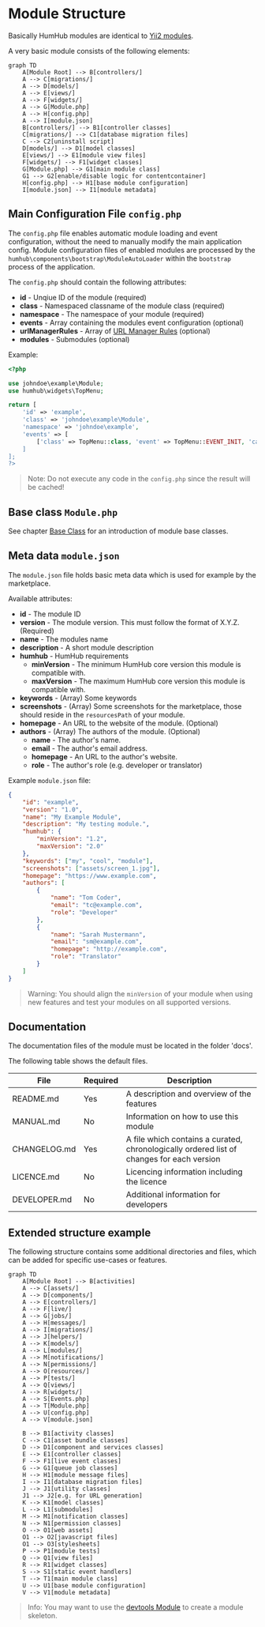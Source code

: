 Module Structure
================

Basically HumHub modules are identical to [Yii2 modules](http://www.yiiframework.com/doc-2.0/guide-structure-modules.html).

A very basic module consists of the following elements:

```mermaid
graph TD
    A[Module Root] --> B[controllers/]
    A --> C[migrations/]
    A --> D[models/]
    A --> E[views/]
    A --> F[widgets/]
    A --> G[Module.php]
    A --> H[config.php]
    A --> I[module.json]
    B[controllers/] --> B1[controller classes]
    C[migrations/] --> C1[database migration files]
    C --> C2[uninstall script]
    D[models/] --> D1[model classes]
    E[views/] --> E1[module view files]
    F[widgets/] --> F1[widget classes]
    G[Module.php] --> G1[main module class]
    G1 --> G2[enable/disable logic for contentcontainer]
    H[config.php] --> H1[base module configuration]
    I[module.json] --> I1[module metadata]

```

## Main Configuration File `config.php`

The `config.php` file enables automatic module loading and event configuration, without the need to manually modify the main application config. 
Module configuration files of enabled modules are processed by the `humhub\components\bootstrap\ModuleAutoLoader` within the `bootstrap` process of the application.

The `config.php` should contain the following attributes:

- **id** - Unqiue ID of the module (required)
- **class** - Namespaced classname of the module class (required)
- **namespace** - The namespace of your module (required)
- **events** - Array containing the modules event configuration (optional)
- **urlManagerRules** - Array of [URL Manager Rules](http://www.yiiframework.com/doc-2.0/yii-web-urlmanager.html#addRules()-detail) (optional)
- **modules** - Submodules (optional)

Example:

```php
<?php

use johndoe\example\Module;
use humhub\widgets\TopMenu;

return [
    'id' => 'example',
    'class' => 'johndoe\example\Module',
    'namespace' => 'johndoe\example',
    'events' => [
        ['class' => TopMenu::class, 'event' => TopMenu::EVENT_INIT, 'callback' => ['johndoe\example\Events', 'onTopMenuInit'`,
    ]
];
?>
```

> Note: Do not execute any code in the `config.php` since the result will be cached!

## Base class `Module.php`

See chapter [Base Class](modules-base-class.md) for an introduction of module base classes.

## Meta data `module.json`

The `module.json` file holds basic meta data which is used for example by the marketplace.

Available attributes:

- **id** - The module ID
- **version** - The module version. This must follow the format of X.Y.Z. (Required)
- **name** - The modules name
- **description** - A short module description
- **humhub** - HumHub requirements
    - **minVersion** - The minimum HumHub core version this module is compatible with.
    - **maxVersion** - The maximum HumHub core version this module is compatible with.
- **keywords** - (Array) Some keywords 
- **screenshots** - (Array) Some screenshots for the marketplace, those should reside in the `resourcesPath` of your module.
- **homepage** - An URL to the website of the module. (Optional)
- **authors** - (Array) The authors of the module. (Optional)
	- **name** - The author's name.
	- **email** - The author's email address.
	- **homepage** - An URL to the author's website.
	- **role** -  The author's role (e.g. developer or translator)


Example `module.json` file:

```json
{
    "id": "example",
    "version": "1.0",
    "name": "My Example Module",
    "description": "My testing module.",
    "humhub": {
        "minVersion": "1.2",
		"maxVersion": "2.0"
    },
    "keywords": ["my", "cool", "module"],
    "screenshots": ["assets/screen_1.jpg"],
	"homepage": "https://www.example.com",
    "authors": [
        {
            "name": "Tom Coder",
            "email": "tc@example.com",
            "role": "Developer"
        },
        {
            "name": "Sarah Mustermann",
            "email": "sm@example.com",
            "homepage": "http://example.com",
            "role": "Translator"
        }
    ]	
}
```

> Warning: You should align the `minVersion` of your module when using new features and test your modules on all supported versions.

## Documentation

The documentation files of the module must be located in the folder 'docs'.

The following table shows the default files.

| File | Required | Description |
| --- | --- | --- |
| README.md | Yes | A description and overview of the features |
| MANUAL.md | No | Information on how to use this module |
| CHANGELOG.md | Yes | A file which contains a curated, chronologically ordered list of changes for each version |
| LICENCE.md | No | Licencing information including the licence |
| DEVELOPER.md | No | Additional information for developers |


## Extended structure example

The following structure contains some additional directories and files, which can be added for specific use-cases or features. 

```mermaid
graph TD
    A[Module Root] --> B[activities]
    A --> C[assets/]
    A --> D[components/]
    A --> E[controllers/]
    A --> F[live/]
    A --> G[jobs/]
    A --> H[messages/]
    A --> I[migrations/]
    A --> J[helpers/]
    A --> K[models/]
    A --> L[modules/]
    A --> M[notifications/]
    A --> N[permissions/]
    A --> O[resources/]
    A --> P[tests/]
    A --> Q[views/]
    A --> R[widgets/]
    A --> S[Events.php]
    A --> T[Module.php]
    A --> U[config.php]
    A --> V[module.json]
    
    B --> B1[activity classes]
    C --> C1[asset bundle classes]
    D --> D1[component and services classes]
    E --> E1[controller classes]
    F --> F1[live event classes]
    G --> G1[queue job classes]
    H --> H1[module message files]
    I --> I1[database migration files]
    J --> J1[utility classes]
    J1 --> J2[e.g. for URL generation]
    K --> K1[model classes]
    L --> L1[submodules]
    M --> M1[notification classes]
    N --> N1[permission classes]
    O --> O1[web assets]
    O1 --> O2[javascript files]
    O1 --> O3[stylesheets]
    P --> P1[module tests]
    Q --> Q1[view files]
    R --> R1[widget classes]
    S --> S1[static event handlers]
    T --> T1[main module class]
    U --> U1[base module configuration]
    V --> V1[module metadata]
```

> Info: You may want to use the [devtools Module](https://github.com/humhub/humhub-modules-devtools) to create a module skeleton.
